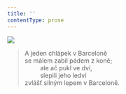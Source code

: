 ```yaml
---
title: ''
contentType: prose
---
```


![](../Images/011.jpg)

> A jeden chlápek v Barceloně  
> se málem zabil pádem z koně;  
>          ale ač pukl ve dví,  
>          slepili jeho ledví  
> zvlášť silným lepem v Barceloně.
